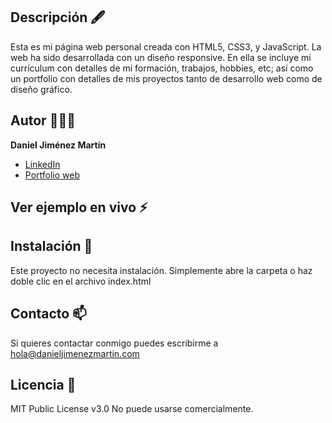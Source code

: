 ## Descripción 🖋

Esta es mi página web personal creada con HTML5, CSS3, y JavaScript. La web ha sido desarrollada con un diseño responsive. En ella se incluye mi currículum con detalles de mi formación, trabajos, hobbies, etc; así como un portfolio con detalles de mis proyectos tanto de desarrollo web como de diseño gráfico.

## Autor 👨🏽‍💻
**Daniel Jiménez Martín**

* [LinkedIn](https://www.linkedin.com/in/danieljimenezmartin)
* [Portfolio web](https://www.danieljimenezmartin.com)

## Ver ejemplo en vivo ⚡

## Instalación 🎯
Este proyecto no necesita instalación. Simplemente abre la carpeta o haz doble clic en el archivo index.html

## Contacto 📫
Si quieres contactar conmigo puedes escribirme a hola@danieljimenezmartin.com

## Licencia 📝
MIT Public License v3.0
No puede usarse comercialmente.
